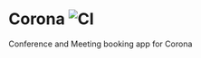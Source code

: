 # Corona ![CI](https://github.com/yohix/corona/workflows/CI/badge.svg)

Conference and Meeting booking app for Corona
